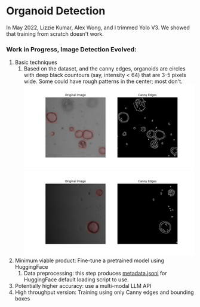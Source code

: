 # Organoid Detection

In May 2022, Lizzie Kumar, Alex Wong, and I trimmed Yolo V3. We showed that training from scratch doesn't work.

### Work in Progress, Image Detection Evolved:
1. Basic techniques
    1. Based on the dataset, and the canny edges, organoids are circles with deep black countours (say, intensity < 64) that are 3-5 pixels wide. Some could have rough patterns in the center; most don't.
    ![alt text](gallery/canny_edges.png)
    ![alt text](gallery/canny_edges_2.png)
    <!-- 2. Ask CoPilot, "How do I filter out high intensity circles using OpenCV?". CoPilot recommends Gaussian blur and Hough Circles. -->
2. Minimum viable product: Fine-tune a pretrained model using HuggingFace
    1. Data preprocessing: this step produces [metadata.jsonl](data/train/metadata.jsonl) for HuggingFace default loading script to use.
3. Potentially higher accuracy: use a multi-modal LLM API
4. High throughput version: Training using only Canny edges and bounding boxes

